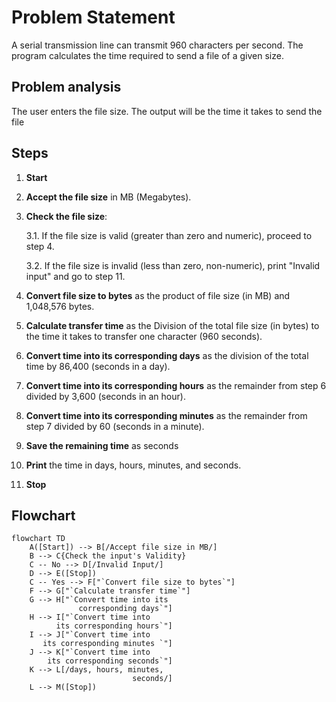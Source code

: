 # Problem Statement
A serial transmission line can transmit 960 characters per second. The program calculates the time required to send a file of a given size.
## Problem analysis 
 The user enters the file size. 
 The output will be the time it takes to send the file

## Steps

1. **Start**

2. **Accept the file size** in MB (Megabytes).

3. **Check the file size**:

   3.1. If the file size is valid (greater than zero and numeric), proceed to step 4.
 
   3.2. If the file size is invalid (less than zero, non-numeric), print "Invalid input" and go to step 11.

4. **Convert file size to bytes** as the product of file size (in MB) and 1,048,576 bytes.

5. **Calculate transfer time** as the Division of  the total file size (in bytes) to the time it takes to transfer one character (960 seconds).

6. **Convert time into its corresponding days** as the division of the total time by 86,400 (seconds in a day).

7. **Convert time into its corresponding hours** as the remainder from step 6 divided by 3,600 (seconds in an hour).

8. **Convert time into its corresponding minutes** as the remainder from step 7 divided by 60 (seconds in a minute).

9. **Save the remaining time** as seconds

10. **Print** the time in days, hours, minutes, and seconds.

11. **Stop**

## Flowchart 

```mermaid
flowchart TD
    A([Start]) --> B[/Accept file size in MB/]
    B --> C{Check the input's Validity}
    C -- No --> D[/Invalid Input/]
    D --> E([Stop])
    C -- Yes --> F["`Convert file size to bytes`"]
    F --> G["`Calculate transfer time`"]
    G --> H["`Convert time into its
               corresponding days`"]
    H --> I["`Convert time into
          its corresponding hours`"]
    I --> J["`Convert time into
       its corresponding minutes `"]
    J --> K["`Convert time into
        its corresponding seconds`"]
    K --> L[/days, hours, minutes,
                           seconds/]
    L --> M([Stop])
